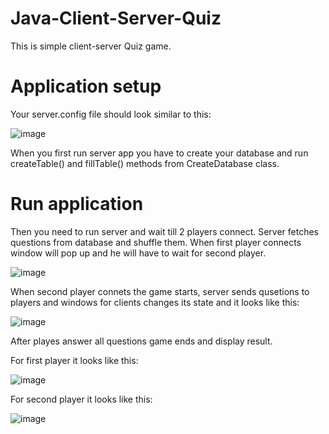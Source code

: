 # Java-Client-Server-Quiz
This is simple client-server Quiz game. 

# Application setup
Your server.config file should look similar to this:

![image](https://user-images.githubusercontent.com/60007028/131218388-7397d806-69e0-41bd-b687-5b2954817402.png)

When you first run server app you have to create your database and run createTable() and fillTable() methods from CreateDatabase class.

# Run application

Then you need to run server and wait till 2 players connect. Server fetches questions from database and shuffle them. 
When first player connects window will pop up and he will have to wait for second player.

![image](https://user-images.githubusercontent.com/60007028/131218524-5897fa78-38a5-4cb4-9c1f-6f261feab4f6.png)

When second player connets the game starts, server sends qusetions to players and windows for clients changes its state and it looks like this:

![image](https://user-images.githubusercontent.com/60007028/131218542-feb6b3e0-ffe4-4951-80f9-37c2ceab891c.png)

After playes answer all questions game ends and display result.

For first player it looks like this:

![image](https://user-images.githubusercontent.com/60007028/131218597-dd7c3179-1455-4105-a662-650661e59326.png)

For second player it looks like this:

![image](https://user-images.githubusercontent.com/60007028/131218616-2488beec-2daf-4f22-8156-d52d7591b3b8.png)




